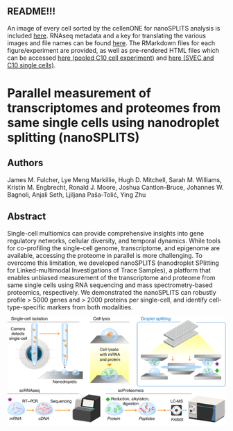 ## README!!! 
An image of every cell sorted by the cellenONE for nanoSPLITS analysis is included [here](https://github.com/Cajun-data/nanoSPLITS/tree/main/Cell_Sorting_Images). RNAseq metadata and a key for translating the various images and file names can be found [here](https://github.com/Cajun-data/nanoSPLITS/tree/main/Metadata). The RMarkdown files for each figure/experiment are provided, as well as pre-rendered HTML files which can be accessed [here (pooled C10 cell experiment)](http://htmlpreview.github.io/?https://github.com/Cajun-data/nanoSPLITS/blob/main/Pooled_C10Cells/C10pooledcells_Figure2.html) and [here (SVEC and C10 single cells)](http://htmlpreview.github.io/?https://github.com/Cajun-data/nanoSPLITS/blob/main/SVEC_C10_Cells/C10SVEC_singlecells_Figure3.html).


# Parallel measurement of transcriptomes and proteomes from same single cells using nanodroplet splitting (nanoSPLITS)
## Authors
James M. Fulcher, Lye Meng Markillie, Hugh D. Mitchell,  Sarah M. Williams, Kristin M. Engbrecht, Ronald J. Moore, Joshua Cantlon-Bruce, Johannes W. Bagnoli, Anjali Seth, Ljiljana Paša-Tolić, Ying Zhu
## Abstract
Single-cell multiomics can provide comprehensive insights into gene regulatory networks, cellular diversity, and temporal dynamics. While tools for co-profiling the single-cell genome, transcriptome, and epigenome are available, accessing the proteome in parallel is more challenging. To overcome this limitation, we developed nanoSPLITS (nanodroplet SPlitting for Linked-multimodal Investigations of Trace Samples), a platform that enables unbiased measurement of the transcriptome and proteome from same single cells using RNA sequencing and mass spectrometry-based proteomics, respectively. We demonstrated the nanoSPLITS can robustly profile > 5000 genes and > 2000 proteins per single-cell, and identify cell-type-specific markers from both modalities. 

![alt text](https://github.com/Cajun-data/nanoSPLITS/blob/main/Scheme1_Edited2_cropped.png)



